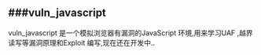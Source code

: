 ###vuln_javascript
---
vuln_javascript 是一个模拟浏览器有漏洞的JavaScript 环境,用来学习UAF ,越界读写等漏洞原理和Exploit 编写,现在还在开发中..
